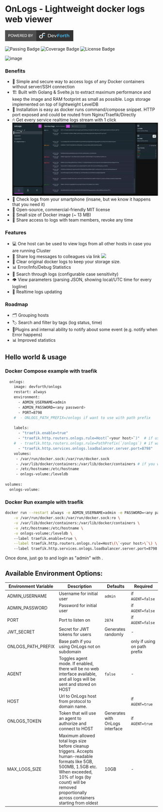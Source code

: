 # OnLogs - Lightweight docker logs web viewer

<a href="https://devforth.io"><img src="./.assets/df_powered_by.svg" style="height:36px"/></a>

![Passing Badge](https://img.shields.io/endpoint?url=https://gist.githubusercontent.com/LbP22/7a0933f8cba0bddbcc95c8b850e32663/raw/onlogs_passing__heads_main.json) ![Coverage Badge](https://img.shields.io/endpoint?url=https://gist.githubusercontent.com/LbP22/7a0933f8cba0bddbcc95c8b850e32663/raw/onlogs_units_coverage__heads_main.json) ![License Badge](https://img.shields.io/endpoint?url=https://gist.githubusercontent.com/LbP22/7a0933f8cba0bddbcc95c8b850e32663/raw/license_MIT.json) 

![image](https://github.com/devforth/OnLogs/assets/1838656/38d0f184-3810-4389-a5af-2488b3a51276)



### Benefits

- 🔑 Simple and secure way to access logs of any Docker containers without server/SSH connection
- 🏗️ Built with Golang & Svelte.js to extract maximum performance and keep the image and RAM footprint as small as possible. Logs storage implemented on top of lightweight LevelDB
- 🧸 Installation is easy as docker runs command/compose snippet. HTTP port exposed and could be routed from Nginx/Traefik/Directly
- 🖱 Get every service realtime logs stream with 1 click <img src="./.assets/1.gif"/>
- 📱 Check logs from your smartphone (insane, but we know it happens that you need it)
- 🧾 Open-source, commercial-friendly MIT license
- 💾 Small size of Docker image (~ 13 MB)
- 👥 Share access to logs with team members, revoke any time

### Features

- 💻 One host can be used to view logs from all other hosts in case you are running Cluster
- 🔗 Share log messages to colleagues via link <img src="./.assets/2.gif"/>
- 💽 Clear original docker logs to keep your storage size.
- 📊 Error/Info/Debug Statistics
- 🔎 Search through logs (configurable case sensitivity)
- 👁 View parameters (parsing JSON, showing local/UTC time for every logline)
- 🔴 Realtime logs updating

### Roadmap

- 🗂 Grouping hosts
- 🏷 Search and filter by tags (log status, time)
- 🔌Plugins and internal ability to notify about some event (e.g. notify when Error happens)
- 📊 Improved statistics

## Hello world & usage
### Docker Compose example with traefik
```sh
  onlogs:
    image: devforth/onlogs
    restart: always
    environment:
      - ADMIN_USERNAME=admin
      - ADMIN_PASSWORD=<any password>
      - PORT=8798
    #  - ONLOGS_PATH_PREFIX=/onlogs if want to use with path prefix

    labels:
      - "traefik.enable=true"
      - "traefik.http.routers.onlogs.rule=Host(`<your host>`)"  # if using on subdomain, e.g. https://onlogs.yourdomain.com
    #  - traefik.http.routers.onlogs.rule=PathPrefix(`/onlogs`) # if want to use with a path prefix, e.g. https://yourdomain.com/onlogs
      - "traefik.http.services.onlogs.loadbalancer.server.port=8798"
    volumes:
     - /var/run/docker.sock:/var/run/docker.sock
     - /var/lib/docker/containers:/var/lib/docker/containers # if you want to delete duplicating logs from docker
     - /etc/hostname:/etc/hostname
     - onlogs-volume:/leveldb

volumes:
  onlogs-volume:
```

### Docker Run example with traefik
```sh
docker run --restart always -e ADMIN_USERNAME=admin -e PASSWORD=<any password> -e PORT=8798 \
    -v /var/run/docker.sock:/var/run/docker.sock:ro \
    -v /var/lib/docker/containers:/var/lib/docker/containers \
    -v /etc/hostname:/etc/hostname \
    -v onlogs-volume:/leveldb \ 
    --label traefik.enable=true \
    --label traefik.http.routers.onlogs.rule=Host\(\`<your host>\`\) \ 
    --label traefik.http.services.onlogs.loadbalancer.server.port=8798 devforth/onlogs
```

Once done, just go to <your host> and login as "admin" with <any password>.

## Available Environment Options:
| Environment Variable       | Description   | Defaults | Required |
|----------------------------|---------------------------------|--------|-----------------|
| ADMIN_USERNAME           | Username for initial user                        | `admin`                 | if `AGENT=false`
| ADMIN_PASSWORD           | Password for initial user                        |                    | if `AGENT=false`
| PORT               | Port to listen on                                | `2874`             | if `AGENT=false`
| JWT_SECRET         | Secret for JWT tokens for users                  | Generates randomly | -
| ONLOGS_PATH_PREFIX | Base path if you using OnLogs not on subdomain   |                    | only if using on path prefix
| AGENT             | Toggles agent mode. If enabled, there will be no web interface available, and all logs will be sent  and stored on HOST                                                      | `false` | -
| HOST               | Url to OnLogs host from protocol to domain name. |                    | if `AGENT=true`
| ONLOGS_TOKEN       | Token that will use an agent to authorize and connect to HOST | Generates with OnLogs interface   | if `AGENT=true`
| MAX_LOGS_SIZE | Maximum allowed total logs size before cleanup triggers. Accepts human-readable formats like 5GB, 500MB, 1.5GB etc. When exceeded, 10% of logs (by count) will be removed proportionally across containers starting from oldest | 10GB | -
